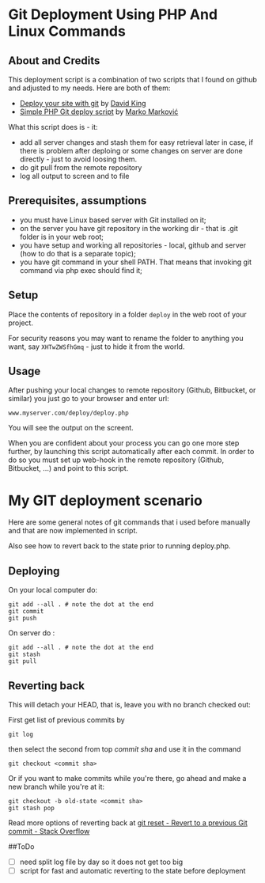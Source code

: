 # Git Deployment Using PHP And Linux Commands
## About and Credits

This deployment script is a combination of two scripts that I found on github and adjusted to my needs. Here are both of them:

* [Deploy your site with git](https://gist.github.com/oodavid/1809044) by [David King](https://gist.github.com/oodavid)
* [Simple PHP Git deploy script](https://github.com/markomarkovic/simple-php-git-deploy) by [Marko Marković](https://github.com/markomarkovic)

What this script does is - it:

* add all server changes and stash them for easy retrieval later in case, if there is problem after deploing or some changes on server are done directly - just to avoid loosing them.
* do git pull from the remote repository
* log all output to screen and to file

## Prerequisites, assumptions

* you must have Linux based server with Git installed on it;
* on the server you have git repository in the working dir - that is .git folder is in your web root;
* you have setup and working all repositories - local, github and server (how to do that is a separate topic);
* you have git command in your shell PATH. That means that invoking git command via php exec should find it;

## Setup

Place the contents of repository in a folder `deploy` in the web root of your project.

For security reasons you may want to rename the folder to anything you want, say `XHTwZWSfhGmq` - just to hide it from the world.

## Usage

After pushing your local changes to remote repository (Github, Bitbucket, or similar) you just go to your browser and enter url:

```
www.myserver.com/deploy/deploy.php
```

You will see the output on the screent.

When you are confident about your process you can go one more step further, by launching this script automatically after each commit. In order to do so you must set up web-hook in the remote repository (Github, Bitbucket, ...) and point to this script.

# My GIT deployment scenario

Here are some general notes of git commands that i used before manually and that are now implemented in script.

Also see how to revert back to the state prior to running deploy.php.

## Deploying

On your local computer do:

```
git add --all . # note the dot at the end
git commit
git push
```
On server do :

```
git add --all . # note the dot at the end
git stash
git pull
```

## Reverting back

This will detach your HEAD, that is, leave you with no branch checked out:

First get list of previous commits by

```
git log
```
then select the second from top *commit sha* and use it in the command
```
git checkout <commit sha>
```
Or if you want to make commits while you're there, go ahead and make a new branch while you're at it:
```
git checkout -b old-state <commit sha>
git stash pop
```
Read more options of reverting back at [git reset - Revert to a previous Git commit - Stack Overflow ](http://stackoverflow.com/questions/4114095/revert-to-a-previous-git-commit)

##ToDo

* [ ] need split log file by day so it does not get too big
* [ ] script for fast and automatic reverting to the state before deployment
